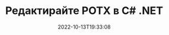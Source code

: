 ---
############################# Static ############################
layout: "auto-gen-editor"
date: 2022-10-13T19:33:08
draft: false
otherformats: doc docx docm dotx xls xlsx xlsm ppt pptx pptm mobi epub html mhtml txt xml csv pdf xps msg

############################# Head ############################
head_title: "POTX Editor — Редактирайте POTX в C# .NET"
head_description: "Как да редактирате POTX в C# .NET с помощта на няколко реда код? Използвайте API за обработка на документи на GroupDocs, за да редактирате, актуализирате и запазвате 30+ файлови формата."

############################# Header ############################
title: "Редактирайте POTX в C# .NET"
description: "Ефективно и стабилно POTX редактиране с помощта на GroupDocs.Editor от страна на сървъра за API на C# .NET, без използването на софтуер като Microsoft или Open Office."
bg_image: "https://cms.admin.containerize.com/templates/aspose/App_Themes/V3/images/bg/header1.png"
bg_overlay: false
button:
    enable: true
    icon: "fas fa-arrow-down"
    label: "Изтеглете безплатна пробна версия"
    link: "https://downloads.groupdocs.com/editor/net"

############################# SubMenu ############################
submenu:
    enable: true

    left:
        img_alt: "GroupDocs.Editor for .NET"
        image: "https://cms.admin.containerize.com/templates/groupdocs/images/product-logos/90x90-noborder/groupdocs-editor-net.png"
        product: "GroupDocs.Editor"
        platform: ".NET"

    middle:
        button:

            # button loop
            - link: "https://apireference.groupdocs.com/editor/net"
              text: "Справка за API"

            # button loop
            - link: "https://github.com/groupdocs-editor"
              text: "Примери за кодове"

            # button loop
            - link: "https://products.groupdocs.app/editor/family"
              text: "Демонстрации на живо"

            # button loop
            - link: "https://purchase.groupdocs.com/pricing/editor/net"
              text: "Ценообразуване"

    right:
        link_download: "https://downloads.groupdocs.com/editor"
        link_learn: "https://docs.groupdocs.com/editor/net"
        link_buy: "https://purchase.groupdocs.com"

############################# About ############################
about:
    enable: true
    title: "Относно API на GroupDocs.Editor for .NET"
    content: |
        [GroupDocs.Editor for .NET](/bg/editor/net/) API е правилен избор за редактиране на документи и презентации на Microsoft Word, Excel, PowerPoint, Open Office. GroupDocs.Editor е самостоятелен API, който е подходящ за сървърни и бек-енд системи, където се изисква висока производителност. Не зависи от никакъв софтуер като Microsoft или Open Office.

############################# Steps ############################
steps:
    enable: true
    title_left: "Стъпки за редактиране на POTX в C#"
    content_left: |
        [GroupDocs.Editor for .NET](/bg/editor/net/) предоставя лесен и ясен начин за разработчиците да редактират файловете POTX с помощта на няколко реда код.
        * Създайте екземпляр на клас „Редактор“ със задължителен файлов път или поток от байтове и незадължителен клас „PresentationLoadOptions“ и заредете файла POTX
        * Създайте и задайте екземпляр на класа `PresentationEditOptions` за файловия формат POTX
        * Извикайте метода `Editor.Edit()` и получете POTX документ в HTML формат, който може лесно да се редактира с всеки WYSIWYG-редактор.
        * Извикайте метода `Editor.Save()` и запазете редактирания файл POTX с помощта на класа `PresentationSaveOptions`

        
    title_right: "Системни изисквания"
    content_right: |
        Основно редактиране на документ с API на GroupDocs.Editor for .NET може да се извърши чрез прилагане на няколко лесни стъпки. Нашите API се поддържат на всички основни платформи и операционни системи. Преди да изпълните кода по-долу, моля, уверете се, че имате следните предпоставки, инсталирани на вашата система.

        * Операционни системи: Microsoft Windows, Linux, MacOS
        * Среди за разработка: Microsoft Visual Studio, Xamarin, MonoDevelop
        * Рамки: .NET Framework, .NET Standard, .NET Core, Mono
        * Вземете най-новата версия на GroupDocs.Editor for .NET, изтеглена от [NuGet](https://www.nuget.org/packages/groupdocs.editor)
        
    code: |        
        ```csharp
        // Load the POTX file into Editor with the optional PresentationLoadOptions
        Editor editor = new Editor("source.potx", delegate { return new PresentationLoadOptions(); });

        // Create and adjust the edit options
        PresentationEditOptions editOptions = new PresentationEditOptions();
        editOptions.SlideNumber = 1;//select a slide to edit

        // Open input POTX document for edit — obtain an intermediate document, that can be edited
        EditableDocument beforeEdit = editor.Edit(editOptions);

        // Grab POTX document content and associated resources from editable document
        string content = beforeEdit.GetEmbeddedHtml();

        // Send the content to WYSIWYG-editor, edit it there, and send edited content back to the server-side
        // This step simulates a such operation
        string updatedContent = content.Replace("Title", "Edited Title");

        // Grab edited content and resources from WYSIWYG-editor and create a new EditableDocument instance from it
        EditableDocument afterEdit = EditableDocument.FromMarkup(updatedContent, null);

        // Create a save options and select a desired output format
        PresentationSaveOptions saveOptions = new PresentationSaveOptions(Formats.PresentationFormats.Potx);

        // Save edited POTX document to the file
        editor.Save(afterEdit, "edited.potx", saveOptions);
        ```
        
############################# Demos ############################
demos:
    enable: true
    title: "POTX Редакторски демонстрации на живо"
    content: |
        Редактирайте POTX точно сега, като посетите уебсайта [GroupDocs.Editor Live Demos](https://products.groupdocs.app/editor/family).
        Демото на живо има следните предимства
        
############################# More Formats ############################
more_formats:
    enable: true
    title: "Други поддържани редактори"
    content: |
        Можете също да редактирате други файлови формати. Моля, вижте пълния списък по-долу.


############################# Back to top ###############################
back_to_top:
    enable: true
---